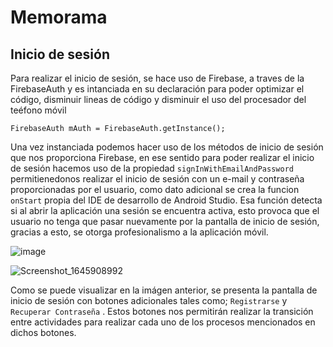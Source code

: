 # Memorama

## Inicio de sesión 

Para realizar el inicio de sesión, se hace uso de Firebase, a traves de la FirebaseAuth y es intanciada en su declaración para poder optimizar el código, disminuir lineas de código y disminuir el uso del procesador del teéfono móvil 

```
FirebaseAuth mAuth = FirebaseAuth.getInstance();
```

Una vez instanciada podemos hacer uso de los métodos de inicio de sesión que nos proporciona Firebase, en ese sentido para poder realizar el inicio de sesión hacemos uso de la propiedad ```signInWithEmailAndPassword ``` permitienedonos realizar el inicio de sesión con un e-mail y contraseña proporcionadas por el usuario, como dato adicional se crea la funcion ``` onStart ``` propia del IDE de desarrollo de Android Studio. Esa función detecta si al abrir la aplicación una sesión se encuentra activa, esto provoca que el usuario no tenga que pasar nuevamente por la pantalla de inicio de sesión, gracias a esto, se otorga  profesionalismo a la aplicación móvil.

![image](https://user-images.githubusercontent.com/58042215/155858770-844687a5-32cf-49c0-9ddd-abfea792bec2.png)

![Screenshot_1645908992](https://user-images.githubusercontent.com/58042215/155858817-a37fe0a0-2733-4abf-b0d0-567cc43e1050.png)

Como se puede visualizar en la imágen anterior, se presenta la pantalla de inicio de sesión con botones adicionales tales como; ``` Registrarse ``` y  ```Recuperar Contraseña``` . Estos botones nos permitirán realizar la transición entre actividades para realizar cada uno de los procesos mencionados en dichos botones.




